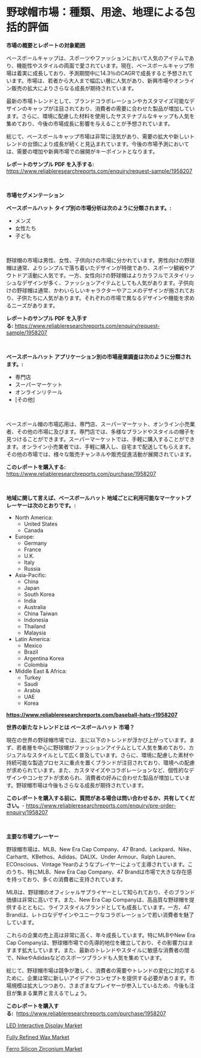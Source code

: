 <p><h1>野球帽市場：種類、用途、地理による包括的評価</h1></p><p><strong>市場の概要とレポートの対象範囲</strong></p>
<p><p>ベースボールキャップは、スポーツやファッションにおいて人気のアイテムであり、機能性やスタイルの両面で愛されています。現在、ベースボールキャップ市場は着実に成長しており、予測期間中に14.3％のCAGRで成長すると予想されています。市場は、若者から大人まで幅広い層に人気があり、新興市場やオンライン販売の拡大によりさらなる成長が期待されています。</p><p>最新の市場トレンドとして、ブランドコラボレーションやカスタマイズ可能なデザインのキャップが注目されており、消費者の需要に合わせた製品が増加しています。さらに、環境に配慮した材料を使用したサステナブルなキャップも人気を集めており、今後の市場成長に影響を与えることが予想されています。</p><p>総じて、ベースボールキャップ市場は非常に活気があり、需要の拡大や新しいトレンドの台頭により成長が続くと見込まれています。今後の市場予測においては、需要の増加や新興市場での展開がキーポイントとなります。</p></p>
<p><strong>レポートのサンプル PDF を入手する:</strong> <a href="https://www.reliableresearchreports.com/enquiry/request-sample/1958207">https://www.reliableresearchreports.com/enquiry/request-sample/1958207</a></p>
<p>&nbsp;</p>
<p><strong>市場セグメンテーション</strong></p>
<p><strong>ベースボールハット タイプ別の市場分析は次のように分類されます。:</strong></p>
<p><ul><li>メンズ</li><li>女性たち</li><li>子ども</li></ul></p>
<p>&nbsp;</p>
<p><p>野球帽の市場は男性、女性、子供向けの市場に分かれています。男性向けの野球帽は通常、よりシンプルで落ち着いたデザインが特徴であり、スポーツ観戦やアウトドア活動に人気です。一方、女性向けの野球帽はよりカラフルでスタイリッシュなデザインが多く、ファッションアイテムとしても人気があります。子供向けの野球帽は通常、かわいらしいキャラクターやアニメのデザインが施されており、子供たちに人気があります。それぞれの市場で異なるデザインや機能を求めるニーズがあります。</p></p>
<p><strong>レポートのサンプル PDF を入手する:</strong>&nbsp;<a href="https://www.reliableresearchreports.com/enquiry/request-sample/1958207">https://www.reliableresearchreports.com/enquiry/request-sample/1958207</a></p>
<p>&nbsp;</p>
<p><strong> ベースボールハット アプリケーション別の市場産業調査は次のように分類されます。:</strong></p>
<p><ul><li>専門店</li><li>スーパーマーケット</li><li>オンラインリテール</li><li>[その他]</li></ul></p>
<p>&nbsp;</p>
<p><p>ベースボール帽の市場応用は、専門店、スーパーマーケット、オンライン小売業者、その他の市場に及びます。専門店では、多様なブランドやスタイルの帽子を見つけることができます。スーパーマーケットでは、手軽に購入することができます。オンライン小売業者では、手軽に購入し、自宅まで配送してもらえます。その他の市場では、様々な販売チャンネルや販売促進活動が展開されています。</p></p>
<p><strong>このレポートを購入する:</strong>&nbsp; <a href="https://www.reliableresearchreports.com/purchase/1958207">https://www.reliableresearchreports.com/purchase/1958207</a></p>
<p>&nbsp;</p>
<p><strong>地域に関して言えば、ベースボールハット 地域ごとに利用可能なマーケットプレーヤーは次のとおりです。:</strong></p>
<p><ul>
    <li>
        North America:
        <ul>
            <li>United States</li>
            <li>Canada</li>
        </ul>
    </li>
    <li>
        Europe:
        <ul>
            <li>Germany</li>
            <li>France</li>
            <li>U.K.</li>
            <li>Italy</li>
            <li>Russia</li>
        </ul>
    </li>
    <li>
        Asia-Pacific:
        <ul>
            <li>China</li>
            <li>Japan</li>
            <li>South Korea</li>
            <li>India</li>
            <li>Australia</li>
            <li>China Taiwan</li>
            <li>Indonesia</li>
            <li>Thailand</li>
            <li>Malaysia</li>
        </ul>
    </li>
    <li>
        Latin America:
        <ul>
            <li>Mexico</li>
            <li>Brazil</li>
            <li>Argentina Korea</li>
            <li>Colombia</li>
        </ul>
    </li>
    <li>
        Middle East & Africa:
        <ul>
            <li>Turkey</li>
            <li>Saudi</li>
            <li>Arabia</li>
            <li>UAE</li>
            <li>Korea</li>
        </ul>
    </li>
    </ul></p>
<p><strong><a href="https://www.reliableresearchreports.com/baseball-hats-r1958207">https://www.reliableresearchreports.com/baseball-hats-r1958207</a></strong>&nbsp;</p>
<p><strong>世界の新たなトレンドとは ベースボールハット 市場？</strong></p>
<p><p>現在の世界の野球帽市場では、主に以下のトレンドが浮かび上がっています。まず、若者層を中心に野球帽がファッションアイテムとして人気を集めており、カジュアルなスタイルとして広く普及しています。さらに、環境に配慮した素材や持続可能な製造プロセスに重点を置くブランドが注目されており、環境への配慮が求められています。また、カスタマイズやコラボレーションなど、個性的なデザインやコンセプトが求められ、消費者の好みに合わせた製品が増加しています。野球帽市場は今後もさらなる成長が期待されています。</p></p>
<p><strong>このレポートを購入する前に、質問がある場合は問い合わせるか、共有してください。</strong>- <a href="https://www.reliableresearchreports.com/enquiry/pre-order-enquiry/1958207">https://www.reliableresearchreports.com/enquiry/pre-order-enquiry/1958207</a></p>
<p>&nbsp;</p>
<p><strong>主要な市場プレーヤー</strong></p>
<p><p>野球帽市場は、MLB、New Era Cap Company、47 Brand、Lackpard、Nike、Carhartt、KBethos、Adidas、DALIX、Under Armour、Ralph Lauren、ECOnscious、Vintage Yearのようなプレイヤーによって主導されています。このうち、特にMLB、New Era Cap Company、47 Brandは市場で大きな存在感を持っており、多くの消費者に支持されています。</p><p>MLBは、野球帽のオフィシャルサプライヤーとして知られており、そのブランド価値は非常に高いです。また、New Era Cap Companyは、高品質な野球帽を提供するとともに、ライフスタイルブランドとしても成長しています。一方、47 Brandは、レトロなデザインやユニークなコラボレーションで若い消費者を魅了しています。</p><p>これらの企業の売上高は非常に高く、年々成長しています。特にMLBやNew Era Cap Companyは、野球帽市場での先導的地位を確立しており、その影響力はますます拡大しています。また、最新のトレンドやスタイルに敏感な消費者の間で、NikeやAdidasなどのスポーツブランドも人気を集めています。</p><p>総じて、野球帽市場は競争が激しく、消費者の需要やトレンドの変化に対応するために、企業は常に新しいアイデアやコンセプトを提供する必要があります。市場規模は拡大しつつあり、さまざまなプレイヤーが参入しているため、今後も注目が集まる業界と言えるでしょう。</p></p>
<p><strong>このレポートを購入する:</strong>&nbsp;&nbsp;<a href="https://www.reliableresearchreports.com/purchase/1958207">https://www.reliableresearchreports.com/purchase/1958207</a></p>
<p><p><a href="https://www.linkedin.com/pulse/led-interactive-display-market-comprehensive-report-its-share-ixidf?trackingId=%2FJQatUiZ%2BGwfn7bhFnr%2FwQ%3D%3D">LED Interactive Display Market</a></p><p><a href="https://www.linkedin.com/pulse/fully-refined-wax-market-research-report-forecasted-period-from-8tdhf?trackingId=DohfKIyOpXG%2F4WVqn2fxTw%3D%3D">Fully Refined Wax Market</a></p><p><a href="https://www.linkedin.com/pulse/ferro-silicon-zirconium-market-offer-valuable-insights-size-share-iw7ff?trackingId=hjth%2BBkpt8ZcSBpa%2F5Nb%2BA%3D%3D">Ferro Silicon Zirconium Market</a></p></p>